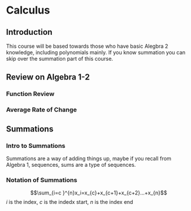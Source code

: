 # Calculus
## Introduction
This course will be based towards those who have basic Alegbra 2 knowledge, including polynomials mainly. 
If you know summation you can skip over the summation part of this course. 
## Review on Algebra 1-2
### Function Review

### Average Rate of Change

## Summations
### Intro to Summations
Summations are a way of adding things up, maybe if you recall from Algebra 1, sequences, sums are a type of sequences.
### Notation of Summations
$$\sum_{i=c }^{n}x_i=x_{c}+x_{c+1}+x_{c+2}...+x_{n}$$
$i$ is the index, $c$ is the indedx start, $n$ is the index end
